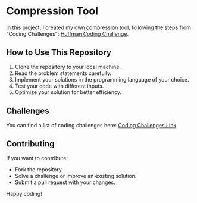 # Compression Tool

In this project, I created my own compression tool, following the steps from "Coding Challenges": [Huffman Coding Challenge](https://codingchallenges.fyi/challenges/challenge-huffman/).

## How to Use This Repository
1. Clone the repository to your local machine.
2. Read the problem statements carefully.
3. Implement your solutions in the programming language of your choice.
4. Test your code with different inputs.
5. Optimize your solution for better efficiency.

## Challenges
You can find a list of coding challenges here: [Coding Challenges Link](https://codingchallenges.fyi/challenges/challenge-huffman/)

## Contributing
If you want to contribute:
- Fork the repository.
- Solve a challenge or improve an existing solution.
- Submit a pull request with your changes.

Happy coding!

